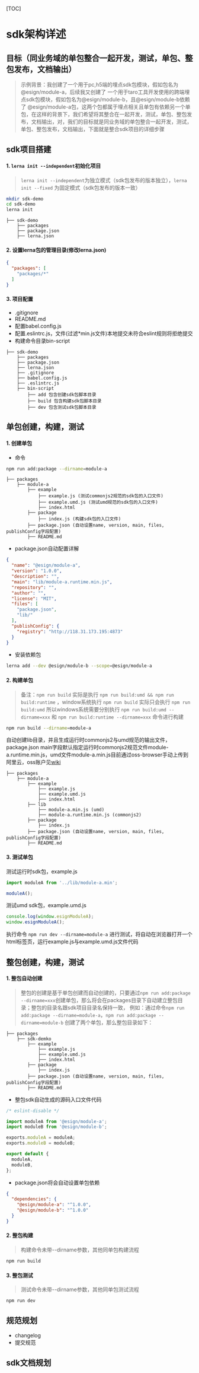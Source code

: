 [TOC]

# sdk架构详述
## 目标（同业务域的单包整合一起开发，测试，单包、整包发布，文档输出）
> 示例背景：我创建了一个用于pc,h5端的埋点sdk包模块，假如包名为@esign/module-a，后续我又创建了
一个用于taro工具开发使用的跨端埋点sdk包模块，假如包名为@esign/module-b，且@esign/module-b依赖了
@esign/module-a包，这两个包都属于埋点相关且单包有依赖另一个单包，在这样的背景下，我们希望将其整合在一起开发，测试，单包、整包发布，文档输出，对，我们的目标就是同业务域的单包整合一起开发，测试，单包、整包发布，文档输出，下面就是整合sdk项目的详细步骤

## sdk项目搭建
#### 1. `lerna init --independent`初始化项目
> `lerna init --independent`为独立模式（sdk包发布的版本独立），`lerna init --fixed` 为固定模式（sdk包发布的版本一致）
```bash
mkdir sdk-demo
cd sdk-demo
lerna init
```
```
├── sdk-demo
    ├── packages
    ├── package.json
    ├── lerna.json
```

#### 2. 设置lerna包的管理目录(修改lerna.json)
```json
{
  "packages": [
    "packages/*"
  ]
}
```

#### 3. 项目配置
  - .gitignore
  - README.md
  - 配置babel.config.js
  - 配置.eslintrc.js，文件(过滤*min.js文件)本地提交未符合eslint规则将拒绝提交
  - 构建命令目录bin-script
```
├── sdk-demo
    ├── packages
    ├── package.json
    ├── lerna.json
    ├── .gitignore
    ├── babel.config.js
    ├── .eslintrc.js
    ├── bin-script
        ├── add 包含创建sdk包脚本目录
        ├── build 包含构建sdk包脚本目录
        ├── dev 包含测试sdk包脚本目录
```


## 单包创建，构建，测试

#### 1. 创建单包
- 命令
```bash
npm run add:package --dirname=module-a
```
```
├── packages
    ├── module-a
        ├── example
            ├── example.js (测试commonjs2规范的sdk包的入口文件)
            ├── example.umd.js (测试umd规范的sdk包的入口文件)
            ├── index.html
        ├── package
            ├── index.js (构建sdk包的入口文件)
        ├── package.json (自动设置name, version, main, files, publishConfig字段配置)
        ├── README.md
```
- package.json自动配置详解
```json
{
  "name": "@esign/module-a",
  "version": "1.0.0",
  "description": "",
  "main": "lib/module-a.runtime.min.js",
  "repository": "",
  "author": "",
  "license": "MIT",
  "files": [
    "package.json",
    "lib/"
  ],
  "publishConfig": {
    "registry": "http://118.31.173.195:4873"
  }
}

```
- 安装依赖包
```bash
lerna add --dev @esign/module-b --scope=@esign/module-a
```

#### 2. 构建单包
> 备注：`npm run build` 实际是执行 `npm run build:umd && npm run build:runtime` ，window系统执行 `npm run build` 实际只会执行 `npm run build:umd` 所以windows系统需要分别执行 `npm run build:umd --dirname=xxx` 和 `npm run build:runtime --dirname=xxx` 命令进行构建

```bash
npm run build --dirname=module-a
```
自动创建lib目录，并且生成运行时commonjs2与umd规范的输出文件，package.json main字段默认指定运行时commonjs2规范文件module-a.runtime.min.js，umd文件module-a.min.js目前通过oss-browser手动上传到阿里云，oss账户见[wiki](http://wiki.timevale.cn:8081/pages/viewpage.action?pageId=31916068)
```
├── packages
    ├── module-a
        ├── example
            ├── example.js
            ├── example.umd.js
            ├── index.html
        ├── lib
            ├── module-a.min.js (umd)
            ├── module-a.runtime.min.js (commonjs2)
        ├── package
            ├── index.js
        ├── package.json (自动设置name, version, main, files, publishConfig字段配置)
        ├── README.md
```

#### 3. 测试单包
测试运行时sdk包，example.js
```js
import moduleA from '../lib/module-a.min';

moduleA();
```

测试umd sdk包，example.umd.js
```js
console.log(window.esignModuleA);
window.esignModuleA();
```

执行命令 `npm run dev --dirname=module-a` 进行测试，将自动在浏览器打开一个html标签页，运行example.js与example.umd.js文件代码



## 整包创建，构建，测试
#### 1. 整包自动创建

> 整包的创建是基于单包创建而自动创建的，只要通过`npm run add:package --dirname=xxx`创建单包，那么将会在packages目录下自动建立整包目录；整包的目录名跟sdk项目目录名保持一致， 例如：通过命令`npm run add:package --dirname=module-a`，`npm run add:package --dirname=module-b` 创建了两个单包，那么整包目录如下：
```
├── packages
    ├── sdk-demko
        ├── example
            ├── example.js
            ├── example.umd.js
            ├── index.html
        ├── package
            ├── index.js
        ├── package.json (自动设置name, version, main, files, publishConfig字段配置)
        ├── README.md
```

- 整包sdk自动生成的源码入口文件代码
```js
/* eslint-disable */

import moduleA from '@esign/module-a';
import moduleB from '@esign/module-b';

exports.moduleA = moduleA;
exports.moduleB = moduleB;

export default {
  moduleA,
  moduleB,
};
```
- package.json将会自动设置单包依赖
```json
{
  "dependencies": {
    "@esign/module-a": "^1.0.0",
    "@esign/module-b": "^1.0.0"
  }
}
```

#### 2. 整包构建
> 构建命令未带--dirname参数，其他同单包构建流程
```bash
npm run build
```

#### 3. 整包测试
> 测试命令未带--dirname参数，其他同单包测试流程
```bash
npm run dev
```


## 规范规划
  - changelog
  - 提交规范

## sdk文档规划

